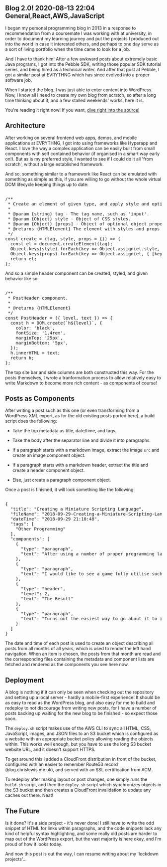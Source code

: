 Blog 2.0!
2020-08-13 22:04
General,React,AWS,JavaScript
---

I began my personal programming blog in 2013 in a response to recommendation
from a coursemate I was working with at university, in order to document my
learning journey and put the projects I produced out into the world in case it
interested others, and perhaps to one day serve as a sort of living portfolio
when the time came to look for a job.

And I have to thank him! After a few awkward posts about extremely basic Java
programs, I got into the Pebble SDK, writing those popular SDK tutorial series,
and being hired as a technical writer. And after that post at Pebble, I got a
similar post at EVRYTHNG which has since evolved into a proper software job.

When I started the blog, I was just able to enter content into WordPress. Now,
I know all I need to create my own blog from scratch, so after a long time
thinking about it, and a few stalled weekends' works, here it is.

You're reading it right now! If you want,
[dive right into the source!](https://github.com/C-D-Lewis/blog)

## Architecture

After working on several frontend web apps, demos, and mobile applications at
EVRYTHNG, I got into using frameworks like Hyperapp and React. I love the way
a complex application can be easily built from small components with self
contained behavior (if organised in a smart way early on!). But as is my
preferred style, I wanted to see if I could do it all 'from scratch', without
a large established framework.

And so, something similar to a framework like React can be emulated with
something as simple as this, if you are willing to go without the whole virtual
DOM lifecycle keeping things up to date:

<!-- language="js" -->
<pre><div class="code-block">
/**
 * Create an element of given type, and apply style and optional properties.
 *
 * @param {string} tag - The tag name, such as 'input'.
 * @param {Object} style - Object of CSS styles.
 * @param {Object} [props] - Object of optional object properties.
 * @returns {HTMLElement} The element with styles and props applied.
 */
const create = (tag, style, props = {}) => {
  const el = document.createElement(tag);
  Object.keys(style).forEach(key => Object.assign(el.style, { [key]: style[key] }));
  Object.keys(props).forEach(key => Object.assign(el, { [key]: props[key] }));
  return el;
};
</div></pre>

And so a simple header component can be created, styled, and given behavior like
so:

<!-- language="js" -->
<pre><div class="code-block">
/**
 * PostHeader component.
 *
 * @returns {HTMLElement}
 */
const PostHeader = ({ level, text }) => {
  const h = DOM.create(`h${level}`, {
    color: 'black',
    fontSize: '1.4rem',
    marginTop: '25px',
    marginBottom: '5px',
  });
  h.innerHTML = text;
  return h;
};
</div></pre>

The top site bar and side columns are both constructed this way. For the posts
themselves, I wrote a tranformation process to allow relatively easy to write
Markdown to become more rich content - as components of course!

## Posts as Components

After writing a post such as this one (or even transforming from a WordPress
XML export, as for the old existing posts ported here), a build script does the
following:

- Take the top metadata as title, date/time, and tags.

- Take the body after the separator line and divide it into paragraphs.

- If a paragraph starts with a markdown image, extract the image <code>src</code> and create an image component object.

- If a paragraph starts with a markdown header, extract the title and create a header component object.

- Else, just create a paragraph component object.

Once a post is finished, it will look something like the following:

<!-- language="json" -->
<pre><div class="code-block">
{
  "title": "Creating a Miniature Scripting Language",
  "fileName": "2018-09-29-Creating-a-Miniature-Scripting-Language.md",
  "dateTime": "2018-09-29 21:10:48",
  "tags": [
    "Other Programming"
  ],
  "components": [
    {
      "type": "paragraph",
      "text": "After using a number of proper programming languages for various projects..."
    },
    {
      "type": "paragraph",
      "text": "I would like to see a game fully utilise such a concept one day, but..."
    },
    {
      "type": "header",
      "level": 2,
      "text": "The Result"
    },
    {
      "type": "paragraph",
      "text": "Turns out the easiest way to go about it to is to use an existing language..."
    }
  ]
}
</div></pre>

The date and time of each post is used to create an object describing all posts
from all months of all years, which is used to render the left hand navigation.
When an item is chosen, the posts from that month are read and the corresponding
files containing the metadata and component lists are fetched and rendered as
the components you see here now.

## Deployment

A blog is nothing if it can only be seen when checking out the repository and
setting up a local server - hardly a mobile-first experience! It should be as
easy to read as the WordPress blog, and also easy for me to build and redeploy
to not discourage from writing new posts, for I have a number of posts backing
up waiting for the new blog to be finished - so expect those soon.

The <code>deploy.sh</code> script makes use of the AWS CLI to sync all HTML,
CSS, JavaScript, images, and JSON files to an S3 bucket which is configured as a
website with an appropriate bucket policy allowing reading the objects within.
This works well enough, but you have to use the long S3 bucket website URL, and
it doesn't support HTTPS.

To get around this I added a CloudFront distribution in front of the bucket,
configured with an easier to remember Route53 record (blog.chrislewis.me.uk),
and served with an SSL certification from ACM.

To redeploy after making layout or post changes, one simply runs the
<code>build.sh</code> script, and then the <code>deploy.sh</code> script which
synchronizes objects in the S3 bucket and then creates a CloudFront invalidation
to update any caches out there. Neat!

## The Future

Is it done? It's a side project - it's never done! I still have to write the odd
snippet of HTML for links within paragraphs, and the code snippets lack any kind
of helpful syntax highlighting, and some really old posts are harder to map out
of the WordPress export, but the vast majority is here okay, and I'm proud of
how it looks today.

And now this post is out the way, I can resume writing about my
'lockdown projects'...
